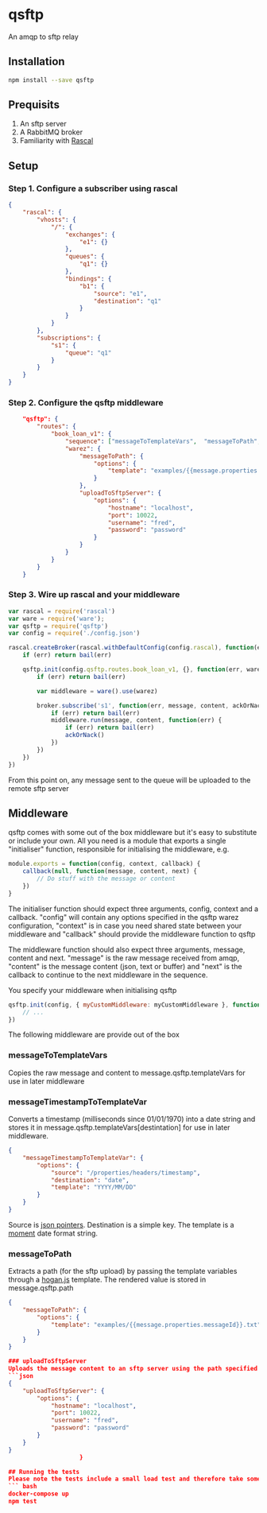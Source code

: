 # qsftp
An amqp to sftp relay

## Installation
```bash
npm install --save qsftp
```

## Prequisits
1. An sftp server
1. A RabbitMQ broker
1. Familiarity with [Rascal](https://github.com/guidesmiths/rascal)


## Setup
### Step 1. Configure a subscriber using rascal
```json
{
    "rascal": {
        "vhosts": {
            "/": {
                "exchanges": {
                    "e1": {}
                },
                "queues": {
                    "q1": {}
                },
                "bindings": {
                    "b1": {
                        "source": "e1",
                        "destination": "q1"
                    }
                }
            }
        },
        "subscriptions": {
            "s1": {
                "queue": "q1"
            }
        }
    }
}
```
### Step 2. Configure the qsftp middleware
```json
    "qsftp": {
        "routes": {
            "book_loan_v1": {
                "sequence": ["messageToTemplateVars",  "messageToPath", "uploadToSftpServer"],
                "warez": {
                    "messageToPath": {
                        "options": {
                            "template": "examples/{{message.properties.messageId}}.txt"
                        }
                    },
                    "uploadToSftpServer": {
                        "options": {
                            "hostname": "localhost",
                            "port": 10022,
                            "username": "fred",
                            "password": "password"
                        }
                    }
                }
            }
        }
    }
```
### Step 3. Wire up rascal and your middleware
```js
var rascal = require('rascal')
var ware = require('ware');
var qsftp = require('qsftp')
var config = require('./config.json')

rascal.createBroker(rascal.withDefaultConfig(config.rascal), function(err, broker) {
    if (err) return bail(err)

    qsftp.init(config.qsftp.routes.book_loan_v1, {}, function(err, warez) {
        if (err) return bail(err)

        var middleware = ware().use(warez)

        broker.subscribe('s1', function(err, message, content, ackOrNack) {
            if (err) return bail(err)
            middleware.run(message, content, function(err) {
                if (err) return bail(err)
                ackOrNack()
            })
        })
    })
})
```
From this point on, any message sent to the queue will be uploaded to the remote sftp server

## Middleware
qsftp comes with some out of the box middleware but it's easy to substitute or include your own. All you need is a module that exports a single "initialiser" function, responsible for initialising the middleware, e.g.
```js
module.exports = function(config, context, callback) {
    callback(null, function(message, content, next) {
        // Do stuff with the message or content
    })
}
```
The initialiser function should expect three arguments, config, context and a callback. "config" will contain any options specified in the qsftp warez configuration, "context" is in case you need shared state between your middleware and "callback" should provide the middleware function to qsftp

The middleware function should also expect three arguments, message, content and next. "message" is the raw message received from amqp, "content" is the message content (json, text or buffer) and "next" is the callback to continue to the next middleware in the sequence.

You specify your middleware when initialising qsftp
```js
qsftp.init(config, { myCustomMiddleware: myCustomMiddleware }, function(err, warez) {
    // ...
})
```
The following middleware are provide out of the box

### messageToTemplateVars
Copies the raw message and content to message.qsftp.templateVars for use in later middleware

### messageTimestampToTemplateVar
Converts a timestamp (milliseconds since 01/01/1970) into a date string and stores it in message.qsftp.templateVars[destintation] for use in later middleware.
```json
{
    "messageTimestampToTemplateVar": {
        "options": {
            "source": "/properties/headers/timestamp",
            "destination": "date",
            "template": "YYYY/MM/DD"
        }
    }
}
```
Source is [json pointers](https://www.npmjs.com/package/json-pointer). Destination is a simple key. The template is a [moment](https://www.npmjs.com/package/moment) date format string.

### messageToPath
Extracts a path (for the sftp upload) by passing the template variables through a [hogan.js](https://www.npmjs.com/package/hogan.js) template. The rendered value is stored in message.qsftp.path
```json
{
    "messageToPath": {
        "options": {
            "template": "examples/{{message.properties.messageId}}.txt"
        }
    }
}

### uploadToSftpServer
Uploads the message content to an sftp server using the path specified in message.qsftp.path.
```json
{
    "uploadToSftpServer": {
        "options": {
            "hostname": "localhost",
            "port": 10022,
            "username": "fred",
            "password": "password"
        }
    }
}
                    }

## Running the tests
Please note the tests include a small load test and therefore take some time to run.
``` bash
docker-compose up
npm test
```
